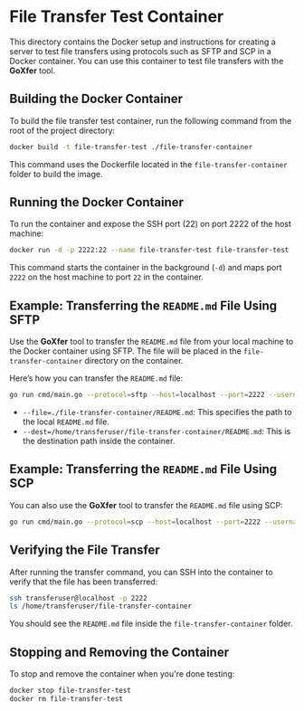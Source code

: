 
# File Transfer Test Container

This directory contains the Docker setup and instructions for creating a server to test file transfers using protocols such as SFTP and SCP in a Docker container. You can use this container to test file transfers with the **GoXfer** tool.

## Building the Docker Container

To build the file transfer test container, run the following command from the root of the project directory:

```bash
docker build -t file-transfer-test ./file-transfer-container
```

This command uses the Dockerfile located in the `file-transfer-container` folder to build the image.

## Running the Docker Container

To run the container and expose the SSH port (22) on port 2222 of the host machine:

```bash
docker run -d -p 2222:22 --name file-transfer-test file-transfer-test
```

This command starts the container in the background (`-d`) and maps port `2222` on the host machine to port `22` in the container.

## Example: Transferring the `README.md` File Using SFTP

Use the **GoXfer** tool to transfer the `README.md` file from your local machine to the Docker container using SFTP. The file will be placed in the `file-transfer-container` directory on the container.

Here’s how you can transfer the `README.md` file:

```bash
go run cmd/main.go --protocol=sftp --host=localhost --port=2222 --username=transferuser --password=transferpassword --file=./file-transfer-container/README.md --dest=/home/transferuser/file-transfer-container/README.md
```

- `--file=./file-transfer-container/README.md`: This specifies the path to the local `README.md` file.
- `--dest=/home/transferuser/file-transfer-container/README.md`: This is the destination path inside the container.

## Example: Transferring the `README.md` File Using SCP

You can also use the **GoXfer** tool to transfer the `README.md` file using SCP:

```bash
go run cmd/main.go --protocol=scp --host=localhost --port=2222 --username=transferuser --key=/path/to/private_key --srcPath=./file-transfer-container/README.md --destDir=/home/transferuser/file-transfer-container/README.md
```

## Verifying the File Transfer

After running the transfer command, you can SSH into the container to verify that the file has been transferred:

```bash
ssh transferuser@localhost -p 2222
ls /home/transferuser/file-transfer-container
```

You should see the `README.md` file inside the `file-transfer-container` folder.

## Stopping and Removing the Container

To stop and remove the container when you're done testing:

```bash
docker stop file-transfer-test
docker rm file-transfer-test
```
